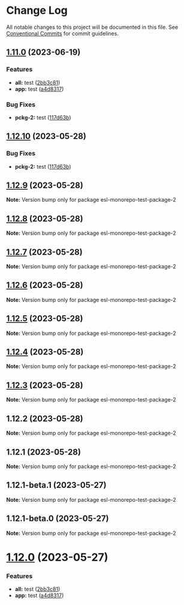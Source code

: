 # Change Log

All notable changes to this project will be documented in this file.
See [Conventional Commits](https://conventionalcommits.org) for commit guidelines.

## [1.11.0](https://github.com/fshovchko/esl-monorepo-test/compare/esl-monorepo-test-package-2-v1.10.0...esl-monorepo-test-package-2-v1.11.0) (2023-06-19)


### Features

* **all:** test ([2bb3c81](https://github.com/fshovchko/esl-monorepo-test/commit/2bb3c81cbe99e714e231810c277a4084ba6b865d))
* **app:** test ([a4d8317](https://github.com/fshovchko/esl-monorepo-test/commit/a4d8317884904d9a596e52cc393d5b8e30e0ec92))


### Bug Fixes

* **pckg-2:** test ([117d63b](https://github.com/fshovchko/esl-monorepo-test/commit/117d63bfa3d1218be3662fe1eba4f88c6fb1af69))

## [1.12.10](https://github.com/fshovchko/esl-monorepo-test/compare/esl-monorepo-test-package-2@1.12.9...esl-monorepo-test-package-2@1.12.10) (2023-05-28)


### Bug Fixes

* **pckg-2:** test ([117d63b](https://github.com/fshovchko/esl-monorepo-test/commit/117d63bfa3d1218be3662fe1eba4f88c6fb1af69))





## [1.12.9](https://github.com/fshovchko/esl-monorepo-test/compare/esl-monorepo-test-package-2@1.12.8...esl-monorepo-test-package-2@1.12.9) (2023-05-28)

**Note:** Version bump only for package esl-monorepo-test-package-2





## [1.12.8](https://github.com/fshovchko/esl-monorepo-test/compare/esl-monorepo-test-package-2@1.12.7...esl-monorepo-test-package-2@1.12.8) (2023-05-28)

**Note:** Version bump only for package esl-monorepo-test-package-2





## [1.12.7](https://github.com/fshovchko/esl-monorepo-test/compare/esl-monorepo-test-package-2@1.12.6...esl-monorepo-test-package-2@1.12.7) (2023-05-28)

**Note:** Version bump only for package esl-monorepo-test-package-2





## [1.12.6](https://github.com/fshovchko/esl-monorepo-test/compare/esl-monorepo-test-package-2@1.12.5...esl-monorepo-test-package-2@1.12.6) (2023-05-28)

**Note:** Version bump only for package esl-monorepo-test-package-2





## [1.12.5](https://github.com/fshovchko/esl-monorepo-test/compare/esl-monorepo-test-package-2@1.12.4...esl-monorepo-test-package-2@1.12.5) (2023-05-28)

**Note:** Version bump only for package esl-monorepo-test-package-2





## [1.12.4](https://github.com/fshovchko/esl-monorepo-test/compare/esl-monorepo-test-package-2@1.12.3...esl-monorepo-test-package-2@1.12.4) (2023-05-28)

**Note:** Version bump only for package esl-monorepo-test-package-2





## [1.12.3](https://github.com/fshovchko/esl-monorepo-test/compare/esl-monorepo-test-package-2@1.12.2...esl-monorepo-test-package-2@1.12.3) (2023-05-28)

**Note:** Version bump only for package esl-monorepo-test-package-2





## 1.12.2 (2023-05-28)

**Note:** Version bump only for package esl-monorepo-test-package-2





## 1.12.1 (2023-05-28)

**Note:** Version bump only for package esl-monorepo-test-package-2





## 1.12.1-beta.1 (2023-05-27)

**Note:** Version bump only for package esl-monorepo-test-package-2





## 1.12.1-beta.0 (2023-05-27)

**Note:** Version bump only for package esl-monorepo-test-package-2





# [1.12.0](https://github.com/fshovchko/esl-monorepo-test/compare/esl-monorepo-test-package-2@1.10.2...esl-monorepo-test-package-2@1.12.0) (2023-05-27)


### Features

* **all:** test ([2bb3c81](https://github.com/fshovchko/esl-monorepo-test/commit/2bb3c81cbe99e714e231810c277a4084ba6b865d))
* **app:** test ([a4d8317](https://github.com/fshovchko/esl-monorepo-test/commit/a4d8317884904d9a596e52cc393d5b8e30e0ec92))
